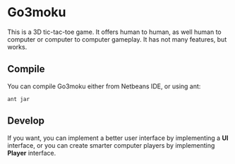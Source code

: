 Go3moku
=======

This is a 3D tic-tac-toe game. It offers human to human, as well human to computer or computer to computer gameplay. It has not many features, but works.

Compile
-------
You can compile Go3moku either from Netbeans IDE, or using ant:

````
ant jar
````

Develop
-------
If you want, you can implement a better user interface by implementing a **UI** interface, or you can create smarter computer players by implementing **Player** interface.

